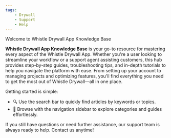 ```yaml
---
tags:
    - Drywall
    - Support
    - Help
---
```


Welcome to Whistle Drywall App Knowledge Base

**Whistle Drywall App Knowledge Base** is your go-to resource for mastering every aspect of the Whistle Drywall App. Whether you're a user looking to streamline your workflow or a support agent assisting customers, this hub provides step-by-step guides, troubleshooting tips, and in-depth tutorials to help you navigate the platform with ease. From setting up your account to managing projects and optimizing features, you'll find everything you need to get the most out of Whistle Drywall—all in one place. 

Getting started is simple:

- 🔍 Use the search bar to quickly find articles by keywords or topics.
- 📂 Browse with the navigation sidebar to explore categories and guides effortlessly.

If you still have questions or need further assistance, our support team is always ready to help. Contact us anytime!

